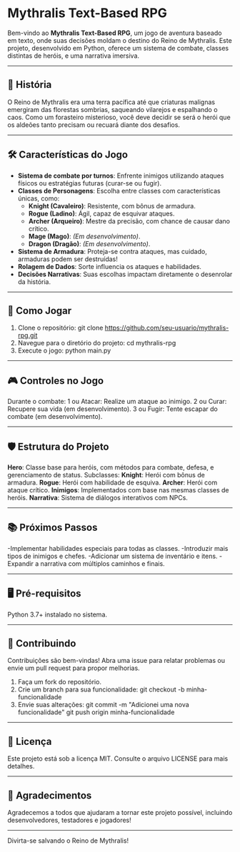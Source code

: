 # Mythralis Text-Based RPG

Bem-vindo ao **Mythralis Text-Based RPG**, um jogo de aventura baseado em texto, onde suas decisões moldam o destino do Reino de Mythralis. Este projeto, desenvolvido em Python, oferece um sistema de combate, classes distintas de heróis, e uma narrativa imersiva.

---

## 📖 História

O Reino de Mythralis era uma terra pacífica até que criaturas malignas emergiram das florestas sombrias, saqueando vilarejos e espalhando o caos. Como um forasteiro misterioso, você deve decidir se será o herói que os aldeões tanto precisam ou recuará diante dos desafios.

---

## 🛠️ Características do Jogo

- **Sistema de combate por turnos**: Enfrente inimigos utilizando ataques físicos ou estratégias futuras (curar-se ou fugir).
- **Classes de Personagens**: Escolha entre classes com características únicas, como:
  - **Knight (Cavaleiro)**: Resistente, com bônus de armadura.
  - **Rogue (Ladino)**: Ágil, capaz de esquivar ataques.
  - **Archer (Arqueiro)**: Mestre da precisão, com chance de causar dano crítico.
  - **Mage (Mago)**: *(Em desenvolvimento)*.
  - **Dragon (Dragão)**: *(Em desenvolvimento)*.
- **Sistema de Armadura**: Proteja-se contra ataques, mas cuidado, armaduras podem ser destruídas!
- **Rolagem de Dados**: Sorte influencia os ataques e habilidades.
- **Decisões Narrativas**: Suas escolhas impactam diretamente o desenrolar da história.

---

## 🚀 Como Jogar

1. Clone o repositório:
   git clone https://github.com/seu-usuario/mythralis-rpg.git
2. Navegue para o diretório do projeto:
   cd mythralis-rpg
3. Execute o jogo:
   python main.py

---

## 🎮 Controles no Jogo

Durante o combate:
1 ou Atacar: Realize um ataque ao inimigo.
2 ou Curar: Recupere sua vida (em desenvolvimento).
3 ou Fugir: Tente escapar do combate (em desenvolvimento).

---

## 🛡️ Estrutura do Projeto
**Hero**: Classe base para heróis, com métodos para combate, defesa, e gerenciamento de status.
Subclasses:
**Knight**: Herói com bônus de armadura.
**Rogue**: Herói com habilidade de esquiva.
**Archer**: Herói com ataque crítico.
**Inimigos**: Implementados com base nas mesmas classes de heróis.
**Narrativa**: Sistema de diálogos interativos com NPCs.

---

## 📚 Próximos Passos
-Implementar habilidades especiais para todas as classes.
-Introduzir mais tipos de inimigos e chefes.
-Adicionar um sistema de inventário e itens.
-Expandir a narrativa com múltiplos caminhos e finais.

---

## 🖥️ Pré-requisitos
Python 3.7+ instalado no sistema.

---

## 🤝 Contribuindo
Contribuições são bem-vindas! Abra uma issue para relatar problemas ou envie um pull request para propor melhorias.

1. Faça um fork do repositório.
2. Crie um branch para sua funcionalidade:
  git checkout -b minha-funcionalidade
3. Envie suas alterações:
   git commit -m "Adicionei uma nova funcionalidade"
   git push origin minha-funcionalidade

---

## 📝 Licença
Este projeto está sob a licença MIT. Consulte o arquivo LICENSE para mais detalhes.

---

## 🤝 Agradecimentos
Agradecemos a todos que ajudaram a tornar este projeto possível, incluindo desenvolvedores, testadores e jogadores!

---

Divirta-se salvando o Reino de Mythralis!
